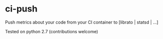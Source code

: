 ci-push
=======

Push metrics about your code from your CI container to [librato | statsd | ...] 

Tested on python 2.7 (contributions welcome)

